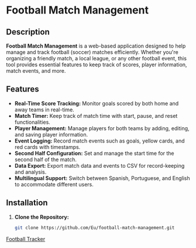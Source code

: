 # Football Match Management

## Description

**Football Match Management** is a web-based application designed to help manage and track football (soccer) matches efficiently. Whether you're organizing a friendly match, a local league, or any other football event, this tool provides essential features to keep track of scores, player information, match events, and more.

## Features

- **Real-Time Score Tracking:** Monitor goals scored by both home and away teams in real-time.
- **Match Timer:** Keep track of match time with start, pause, and reset functionalities.
- **Player Management:** Manage players for both teams by adding, editing, and saving player information.
- **Event Logging:** Record match events such as goals, yellow cards, and red cards with timestamps.
- **Second Half Configuration:** Set and manage the start time for the second half of the match.
- **Data Export:** Export match data and events to CSV for record-keeping and analysis.
- **Multilingual Support:** Switch between Spanish, Portuguese, and English to accommodate different users.

## Installation

1. **Clone the Repository:**

   ```bash
   git clone https://github.com/Eu/football-match-management.git


[Football Tracker](https://github2copilot.github.io/futboltracker/footballTracker.html)
